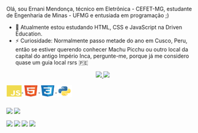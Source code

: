 Olá, sou Ernani Mendonça, técnico em Eletrônica - CEFET-MG, estudante de Engenharia de Minas - UFMG e entusiada em programação ;)

- 🔋 Atualmente estou estudando HTML, CSS e JavaScript na Driven Education.
- ⚡ Curiosidade: Normalmente passo metade do ano em Cusco, Peru, então se estiver querendo conhecer Machu Picchu ou outro local da capital do antigo Império Inca, pergunte-me, porque já me considero quase um guia local rsrs 🇵🇪

<div align="center">
  <a href="https://github.com/ernanimendonca">
  <img height="180em" src="https://github-readme-stats.vercel.app/api?username=ernanimendonca&show_icons=true&theme=dark&include_all_commits=true&count_private=true"/>
  <img height="180em" src="https://github-readme-stats.vercel.app/api/top-langs/?username=ernanimendonca&layout=compact&langs_count=7&theme=dark"/>
</div>
  
  
<div style="display: inline_block"><br>
  <img align="center" alt="Rafa-Js" height="30" width="40" src="https://raw.githubusercontent.com/devicons/devicon/master/icons/javascript/javascript-plain.svg">
  <img align="center" alt="Rafa-HTML" height="30" width="40" src="https://raw.githubusercontent.com/devicons/devicon/master/icons/html5/html5-original.svg">
  <img align="center" alt="Rafa-CSS" height="30" width="40" src="https://raw.githubusercontent.com/devicons/devicon/master/icons/css3/css3-original.svg">
  <img align="center" alt="Rafa-Python" height="30" width="40" src="https://raw.githubusercontent.com/devicons/devicon/master/icons/python/python-original.svg">

  ##
 
<div> 
  
 <a href = "https://www.linkedin.com/in/ernani-mendon%C3%A7a-1032aa11a/"><img src="	https://img.shields.io/badge/LinkedIn-0077B5?style=for-the-badge&logo=linkedin&logoColor=white" target="_blank"></a>
   <a href = "mailto:ernanimendoncacefet@gmail.com"><img src="https://img.shields.io/badge/-Gmail-%23333?style=for-the-badge&logo=gmail&logoColor=white" target="_blank"></a>

   <a href = "https://www.facebook.com/ernanimendoncaelt"><img src="https://img.shields.io/badge/Facebook-1877F2?style=for-the-badge&logo=facebook&logoColor=white" target="_blank"></a>
     <a href = "https://twitter.com/MendoncaErnani"><img src="https://img.shields.io/badge/Twitter-1DA1F2?style=for-the-badge&logo=twitter&logoColor=white" target="_blank"></a>
     <a href = ""><img src="https://img.shields.io/badge/Bitcoin-000000?style=for-the-badge&logo=bitcoin&logoColor=white" target="_blank"></a>
       <a href = "https://api.whatsapp.com/send?phone=5531994566036"><img src="https://img.shields.io/badge/WhatsApp-25D366?style=for-the-badge&logo=whatsapp&logoColor=white" target="_blank"></a>

</div>
